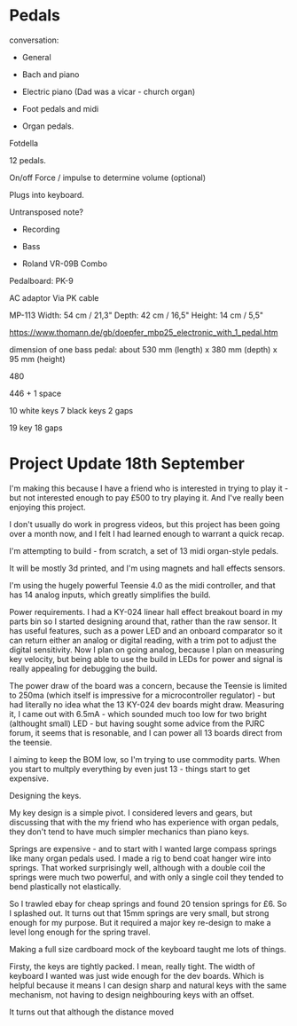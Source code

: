 # Pedals

conversation:

- General
- Bach and piano

- Electric piano (Dad was a vicar - church organ)
- Foot pedals and midi

- Organ pedals.

Fotdella

12 pedals.

On/off
Force / impulse to determine volume (optional)

Plugs into keyboard.

Untransposed note?


- Recording
- Bass

- Roland VR-09B Combo

Pedalboard: PK-9

AC adaptor Via PK cable



MP-113
Width: 54 cm / 21,3"
Depth: 42 cm / 16,5"
Height: 14 cm / 5,5"


https://www.thomann.de/gb/doepfer_mbp25_electronic_with_1_pedal.htm

dimension of one bass pedal: about 530 mm (length) x 380 mm (depth) x 95 mm (height)



480

446 + 1 space

10 white keys
7 black keys
2 gaps

19 key
18 gaps

# Project Update 18th September #

I'm making this because I have a friend who is interested in trying to play it - but not interested enough to pay £500 to try playing it.
And I've really been enjoying this project.

I don't usually do work in progress videos, but this project has been going over a month now, and I felt I had learned enough to warrant a quick recap.

I'm attempting to build - from scratch, a set of 13 midi organ-style pedals.

It will be mostly 3d printed, and I'm using magnets and hall effects sensors.

I'm using the hugely powerful Teensie 4.0 as the midi controller, and that has 14 analog inputs, which greatly simplifies the build.

Power requirements.
I had a KY-024 linear hall effect breakout board in my parts bin so I started designing around that, rather than the raw sensor.
It has useful features, such as a power LED and an onboard comparator so it can return either an analog or digital reading, with a trim pot to adjust the digital sensitivity.
Now I plan on going analog, because I plan on measuring key velocity, but being able to use the build in LEDs for power and signal is really appealing for debugging the build.

The power draw of the board was a concern, because the Teensie is limited to 250ma (which itself is impressive for a microcontroller regulator) - but had literally no idea what the 13 KY-024 dev boards might draw.
Measuring it, I came out with 6.5mA - which sounded much too low for two bright (althought small) LED - but having sought some advice from the PJRC forum, it seems that is resonable, and I can power all 13 boards direct from the teensie.

I aiming to keep the BOM low, so I'm trying to use commodity parts. When you start to multply everything by even just 13 - things start to get expensive.

Designing the keys.

My key design is a simple pivot. I considered levers and gears, but discussing that with the my friend who has experience with organ pedals, they don't tend to have much simpler mechanics than piano keys.

Springs are expensive - and to start with I wanted large compass springs like many organ pedals used. I made a rig to bend coat hanger wire into springs.
That worked surprisingly well, although with a double coil the springs were much two powerful, and with only a single coil they tended to bend plastically not elastically.

So I trawled ebay for cheap springs and found 20 tension springs for £6. So I splashed out.
It turns out that 15mm springs are very small, but strong enough for my purpose.
But it required a major key re-design to make a level long enough for the spring travel.

Making a full size cardboard mock of the keyboard taught me lots of things.

Firsty, the keys are tightly packed. I mean, really tight. The width of keyboard I wanted was just wide enough for the dev boards.
Which is helpful because it means I can design sharp and natural keys with the same mechanism, not having to design neighbouring keys with an offset.

It turns out that although the distance moved

